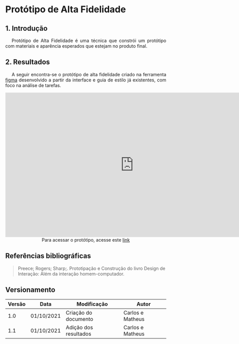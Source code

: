 # Protótipo de Alta Fidelidade

## 1. Introdução

<p style="text-indent: 20px; text-align: justify">
    Protótipo de Alta Fidelidade é uma técnica que constrói um protótipo com materiais e aparência esperados que estejam no produto final. 
</p>

## 2. Resultados

<p style="text-indent: 20px; text-align: justify"> 
A seguir encontra-se o protótipo de alta fidelidade criado na ferramenta <a target="blank" href="https://www.figma.com/">figma</a> desenvolvido a partir da interface e guia de estilo já existentes, com foco na análise de tarefas.
</p>

<iframe style="border: 1px solid rgba(0, 0, 0, 0.1);" width="800" height="450" src="https://www.figma.com/embed?embed_host=share&url=https%3A%2F%2Fwww.figma.com%2Fproto%2FAKd2QhJ1YiogcmPhvxihKs%2FProt%C3%B3tipo-de-alta-fidelidade-Detran%3Fnode-id%3D1%253A2%26scaling%3Dscale-down%26page-id%3D0%253A1%26starting-point-node-id%3D1%253A2" allowfullscreen></iframe>

<center>
<figcaption>
    Para acessar o protótipo, acesse este <a href="https://www.figma.com/proto/AKd2QhJ1YiogcmPhvxihKs/Protótipo-de-alta-fidelidade-Detran?node-id=1%3A2&scaling=scale-down&page-id=0%3A1&starting-point-node-id=1%3A2" target='_blank'>link</a>
</figcaption>
</center>


## Referências bibliográficas

> Preece; Rogers; Sharp;. Prototipação e Construção do livro Design de Interação: Além da interação homem-computador.

## Versionamento

| Versão | Data       | Modificação           | Autor  |
| ------ | ---------- | --------------------- | ------ |
| 1.0    | 01/10/2021 | Criação do documento  | Carlos e Matheus |
| 1.1    | 01/10/2021 | Adição dos resultados | Carlos e Matheus |
